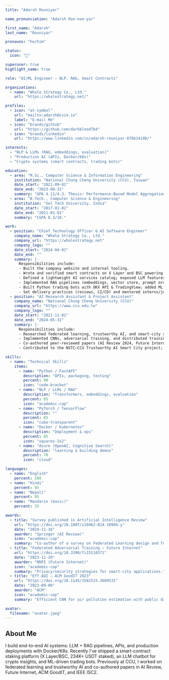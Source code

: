 ```yaml
---
title: "Adarsh Rouniyar"

name_pronunciation: "Adarsh Roo-nee-yar"

first_name: "Adarsh"
last_name: "Rouniyar"

pronouns: "he/him"

status:
  icon: "🚀"

superuser: true
highlight_name: true

role: "AI/ML Engineer — NLP, RAG, Smart Contracts"

organizations:
  - name: "Whale Strategy Co., Ltd."
    url: "https://whalestrategy.net/"

profiles:
  - icon: "at-symbol"
    url: "mailto:adarsh@csie.io"
    label: "E-mail Me"
  - icon: "brands/github"
    url: "https://github.com/darkblood784"
  - icon: "brands/linkedin"
    url: "https://www.linkedin.com/in/adarsh-rouniyar-876b1419b/"

interests:
  - "NLP & LLMs (RAG, embeddings, evaluation)"
  - "Production AI (APIs, Docker/K8s)"
  - "Crypto systems (smart contracts, trading bots)"

education:
  - area: "M.Sc., Computer Science & Information Engineering"
    institution: "National Chung Cheng University (CCU), Taiwan"
    date_start: "2021-09-01"
    date_end: "2023-08-31"
    summary: "GPA 4.11/4.3. Thesis: Performance-Based Model Aggregation in Federated Learning for Image-Based AQI Classification."
  - area: "B.Tech., Computer Science & Engineering"
    institution: "Vel Tech University, India"
    date_start: "2017-01-01"
    date_end: "2021-01-01"
    summary: "CGPA 8.3/10."

work:
  - position: "Chief Technology Officer & AI Software Engineer"
    company_name: "Whale Strategy Co., Ltd."
    company_url: "https://whalestrategy.net"
    company_logo: ""
    date_start: "2024-04-01"
    date_end: ""
    summary: |-
      Responsibilities include:
      - Built the company website and internal tooling.
      - Wrote and verified smart contracts on X Layer and BSC powering a staking platform (234K+ USDT staked).
      - Defined a lightweight AI services catalog; exposed LLM features as REST APIs (FastAPI), packaged with Docker.
      - Implemented RAG pipelines (embeddings, vector store, prompt orchestration).
      - Built Python trading bots with OKX API & TradingView; added ML for forecasting and anomaly detection.
      - Set delivery practices (reviews, CI/CD) and mentored interns/junior engineers.
  - position: "AI Research Assistant & Project Assistant"
    company_name: "National Chung Cheng University (CCU)"
    company_url: "https://www.ccu.edu.tw"
    company_logo: ""
    date_start: "2021-11-01"
    date_end: "2024-05-31"
    summary: |-
      Responsibilities include:
      - Researched federated learning, trustworthy AI, and smart-city systems.
      - Implemented CNNs, adversarial training, and distributed training (TensorFlow, PyTorch).
      - Co-authored peer-reviewed papers (AI Review 2024, Future Internet 2023, ACM GoodIT 2023, IEEE ISC2 2022).
      - Contributed to the NSTC–CCU Trustworthy AI Smart City project; coordinated with partners in India and Taiwan.

skills:
  - name: "Technical Skills"
    items:
      - name: "Python / FastAPI"
        description: "APIs, packaging, testing"
        percent: 90
        icon: "code-bracket"
      - name: "NLP / LLMs / RAG"
        description: "Transformers, embeddings, evaluation"
        percent: 85
        icon: "academic-cap"
      - name: "PyTorch / TensorFlow"
        description: ""
        percent: 85
        icon: "cube-transparent"
      - name: "Docker / Kubernetes"
        description: "Deployment & ops"
        percent: 85
        icon: "squares-2x2"
      - name: "Azure (OpenAI, Cognitive Search)"
        description: "learning & building demos"
        percent: 70
        icon: "cloud"

languages:
  - name: "English"
    percent: 100
  - name: "Hindi"
    percent: 95
  - name: "Nepali"
    percent: 95
  - name: "Mandarin (basic)"
    percent: 35

awards:
  - title: "Survey published in Artificial Intelligence Review"
    url: "https://doi.org/10.1007/s10462-024-10969-y"
    date: "2024-11-16"
    awarder: "Springer (AI Review)"
    icon: "academic-cap"
    summary: "Co-author of a survey on Federated Learning design and functional models."
  - title: "Federated Adversarial Training — Future Internet"
    url: "https://doi.org/10.3390/fi15110371"
    date: "2023-11-20"
    awarder: "MDPI (Future Internet)"
    icon: "academic-cap"
    summary: "Privacy/security strategies for smart-city applications."
  - title: "Eff-AQI — ACM GoodIT 2023"
    url: "https://doi.org/10.1145/3582515.3609531"
    date: "2023-09-06"
    awarder: "ACM"
    icon: "academic-cap"
    summary: "Efficient CNN for air pollution estimation with public dataset."

avatar:
  filename: "avatar.jpeg"
---
```


## About Me

I build end-to-end AI systems: LLM + RAG pipelines, APIs, and production deployments with Docker/K8s. Recently I’ve shipped a smart-contract staking platform (X Layer/BSC, 234K+ USDT staked), an LLM chatbot for crypto insights, and ML-driven trading bots. Previously at CCU, I worked on federated learning and trustworthy AI and co-authored papers in AI Review, Future Internet, ACM GoodIT, and IEEE ISC2.
